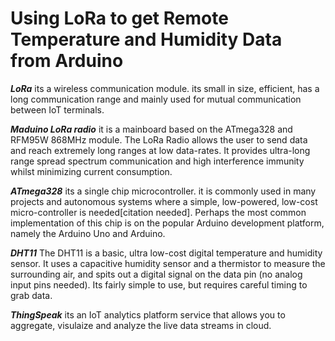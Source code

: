 # **Using LoRa to get Remote Temperature and Humidity Data from Arduino**

***LoRa***
its a wireless communication module. its small in size, efficient, has a long communication range and mainly used for mutual communication between IoT terminals.

***Maduino LoRa radio***
it is a mainboard based on the ATmega328 and RFM95W 868MHz module. The LoRa Radio allows the user to send data and reach extremely long ranges at low data-rates. It provides ultra-long range spread spectrum communication and high interference immunity whilst minimizing current consumption.

***ATmega328*** 
its a single chip microcontroller. it is commonly used in many projects and autonomous systems where a simple, low-powered, low-cost micro-controller is needed[citation needed]. Perhaps the most common implementation of this chip is on the popular Arduino development platform, namely the Arduino Uno and Arduino.

***DHT11*** 
The DHT11 is a basic, ultra low-cost digital temperature and humidity sensor. It uses a capacitive humidity sensor and a thermistor to measure the surrounding air, and spits out a digital signal on the data pin (no analog input pins needed). Its fairly simple to use, but requires careful timing to grab data.

***ThingSpeak*** its an IoT analytics platform service that allows you to aggregate, visulaize and analyze the live data streams in cloud.
